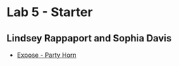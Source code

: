 # Lab 5 - Starter  
## Lindsey Rappaport and Sophia Davis

* [Expose - Party Horn](https://sadsoap.github.io/Lab5_Starter/expose.html)
